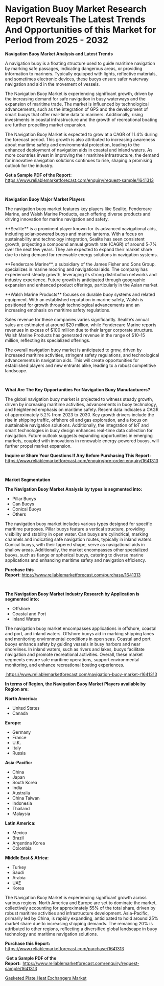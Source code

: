 <p><h1>Navigation Buoy Market Research Report Reveals The Latest Trends And Opportunities of this Market for Period from 2025 - 2032</h1></p><p><strong>Navigation Buoy Market Analysis and Latest Trends</strong></p>
<p><p>A navigation buoy is a floating structure used to guide maritime navigation by marking safe passages, indicating dangerous areas, or providing information to mariners. Typically equipped with lights, reflective materials, and sometimes electronic devices, these buoys ensure safer waterway navigation and aid in the movement of vessels.</p><p>The Navigation Buoy Market is experiencing significant growth, driven by the increasing demand for safe navigation in busy waterways and the expansion of maritime trade. The market is influenced by technological advancements, such as the integration of GPS and the development of smart buoys that offer real-time data to mariners. Additionally, rising investments in coastal infrastructure and the growth of recreational boating are further propelling market expansion.</p><p>The Navigation Buoy Market is expected to grow at a CAGR of 11.4% during the forecast period. This growth is also attributed to increasing awareness about maritime safety and environmental protection, leading to the enhanced deployment of navigation aids in coastal and inland waters. As more countries invest in improving their maritime infrastructure, the demand for innovative navigation solutions continues to rise, shaping a promising outlook for the industry.</p></p>
<p><strong>Get a Sample PDF of the Report:&nbsp;</strong> <a href="https://www.reliablemarketforecast.com/enquiry/request-sample/1641313?utm_campaign=3174&utm_medium=2&utm_source=Github&utm_content=ia&utm_term=11042025&utm_id=navigation-buoy">https://www.reliablemarketforecast.com/enquiry/request-sample/1641313</a></p>
<p>&nbsp;</p>
<p><strong>Navigation Buoy Major Market Players</strong></p>
<p><p>The navigation buoy market features key players like Sealite, Fendercare Marine, and Walsh Marine Products, each offering diverse products and driving innovation for marine navigation and safety.</p><p>**Sealite** is a prominent player known for its advanced navigational aids, including solar-powered buoys and marine lanterns. With a focus on sustainability and technology integration, Sealite has seen consistent growth, projecting a compound annual growth rate (CAGR) of around 5-7% over the next few years. They are expected to expand their market share due to rising demand for renewable energy solutions in navigation systems.</p><p>**Fendercare Marine**, a subsidiary of the James Fisher and Sons Group, specializes in marine mooring and navigational aids. The company has experienced steady growth, leveraging its strong distribution networks and industry experience. Future growth is anticipated through geographic expansion and enhanced product offerings, particularly in the Asian market.</p><p>**Walsh Marine Products** focuses on durable buoy systems and related equipment. With an established reputation in marine safety, Walsh is positioned for growth through technological advancements and an increasing emphasis on maritime safety regulations.</p><p>Sales revenue for these companies varies significantly. Sealite’s annual sales are estimated at around $20 million, while Fendercare Marine reports revenues in excess of $100 million due to their larger corporate structure. Walsh Marine Products has generated revenue in the range of $10-15 million, reflecting its specialized offerings.</p><p>The overall navigation buoy market is anticipated to grow, driven by increased maritime activities, stringent safety regulations, and technological advancements in navigation aids. This will create opportunities for established players and new entrants alike, leading to a robust competitive landscape.</p></p>
<p>&nbsp;</p>
<p><strong>What Are The Key Opportunities For Navigation Buoy Manufacturers?</strong></p>
<p><p>The global navigation buoy market is projected to witness steady growth, driven by increasing maritime activities, advancements in buoy technology, and heightened emphasis on maritime safety. Recent data indicates a CAGR of approximately 5.2% from 2023 to 2030. Key growth drivers include the rise in shipping traffic, offshore oil and gas exploration, and a focus on sustainable navigation solutions. Additionally, the integration of IoT and smart technologies in buoy design enhances real-time data collection for navigation. Future outlook suggests expanding opportunities in emerging markets, coupled with innovations in renewable energy-powered buoys, will further propel market expansion.</p></p>
<p><strong>Inquire or Share Your Questions If Any Before Purchasing This Report:</strong> <a href="https://www.reliablemarketforecast.com/enquiry/pre-order-enquiry/1641313?utm_campaign=3174&utm_medium=2&utm_source=Github&utm_content=ia&utm_term=11042025&utm_id=navigation-buoy">https://www.reliablemarketforecast.com/enquiry/pre-order-enquiry/1641313</a></p>
<p>&nbsp;</p>
<p><strong>Market Segmentation</strong></p>
<p><strong>The Navigation Buoy Market Analysis by types is segmented into:</strong></p>
<p><ul><li>Pillar Buoys</li><li>Can Buoys</li><li>Conical Buoys</li><li>Others</li></ul></p>
<p><p>The navigation buoy market includes various types designed for specific maritime purposes. Pillar buoys feature a vertical structure, providing visibility and stability in open water. Can buoys are cylindrical, marking channels and indicating safe navigation routes, typically in inland waters. Conical buoys, with their tapered shape, serve as navigational aids in shallow areas. Additionally, the market encompasses other specialized buoys, such as flange or spherical buoys, catering to diverse marine applications and enhancing maritime safety and navigation efficiency.</p></p>
<p><strong>Purchase this Report:&nbsp;</strong><a href="https://www.reliablemarketforecast.com/purchase/1641313?utm_campaign=3174&utm_medium=2&utm_source=Github&utm_content=ia&utm_term=11042025&utm_id=navigation-buoy">https://www.reliablemarketforecast.com/purchase/1641313</a></p>
<p>&nbsp;</p>
<p><strong>The Navigation Buoy Market Industry Research by Application is segmented into:</strong></p>
<p><ul><li>Offshore</li><li>Coastal and Port</li><li>Inland Waters</li></ul></p>
<p><p>The navigation buoy market encompasses applications in offshore, coastal and port, and inland waters. Offshore buoys aid in marking shipping lanes and monitoring environmental conditions in open seas. Coastal and port buoys enhance safety by guiding vessels in busy harbors and near shorelines. In inland waters, such as rivers and lakes, buoys facilitate navigation and promote recreational activities. Overall, these market segments ensure safe maritime operations, support environmental monitoring, and enhance recreational boating experiences.</p></p>
<p><a href="https://www.reliablemarketforecast.com/navigation-buoy-market-r1641313?utm_campaign=3174&utm_medium=2&utm_source=Github&utm_content=ia&utm_term=11042025&utm_id=navigation-buoy">&nbsp;https://www.reliablemarketforecast.com/navigation-buoy-market-r1641313</a></p>
<p><strong>In terms of Region, the Navigation Buoy Market Players available by Region are:</strong></p>
<p>
    <p> <strong> North America: </strong>
        <ul>
            <li>United States</li>
            <li>Canada</li>
        </ul>
        </p> 
    <p> <strong> Europe: </strong>
        <ul>
            <li>Germany</li>
            <li>France</li>
            <li>U.K.</li>
            <li>Italy</li>
            <li>Russia</li>
        </ul>
        </p> 
    <p> <strong> Asia-Pacific: </strong>
        <ul>
            <li>China</li>
            <li>Japan</li>
            <li>South Korea</li>
            <li>India</li>
            <li>Australia</li>
            <li>China Taiwan</li>
            <li>Indonesia</li>
            <li>Thailand</li>
            <li>Malaysia</li>
        </ul>
        </p> 
    <p> <strong> Latin America: </strong>
        <ul>
            <li>Mexico</li>
            <li>Brazil</li>
            <li>Argentina Korea</li>
            <li>Colombia</li>
        </ul>
        </p> 
    <p> <strong> Middle East & Africa: </strong>
        <ul>
            <li>Turkey</li>
            <li>Saudi</li>
            <li>Arabia</li>
            <li>UAE</li>
            <li>Korea</li>
        </ul>
    </p>
    </p>
<p><p>The Navigation Buoy Market is experiencing significant growth across various regions. North America and Europe are set to dominate the market, collectively accounting for approximately 55% of the total share, driven by robust maritime activities and infrastructure development. Asia-Pacific, primarily led by China, is rapidly expanding, anticipated to hold around 25% market share due to increasing shipping demands. The remaining 20% is attributed to other regions, reflecting a diversified global landscape in buoy technology and maritime navigation solutions.</p></p>
<p><strong>Purchase this Report: </strong><a href="https://www.reliablemarketforecast.com/purchase/1641313?utm_campaign=3174&utm_medium=2&utm_source=Github&utm_content=ia&utm_term=11042025&utm_id=navigation-buoy">https://www.reliablemarketforecast.com/purchase/1641313</a></p>
<p>&nbsp;<strong>Get a Sample PDF of the Report:&nbsp;&nbsp;</strong><a href="https://www.reliablemarketforecast.com/enquiry/request-sample/1641313?utm_campaign=3174&utm_medium=2&utm_source=Github&utm_content=ia&utm_term=11042025&utm_id=navigation-buoy">https://www.reliablemarketforecast.com/enquiry/request-sample/1641313</a></p>
<p><strong></strong></p>
<p><p><a href="https://github.com/asoauoldag3n/Market-Research-Report-List-1/blob/main/gasketed-plate-heat-exchangers-market.md?utm_campaign=3174&utm_medium=2&utm_source=Github&utm_content=ia&utm_term=11042025&utm_id=navigation-buoy">Gasketed Plate Heat Exchangers Market</a></p></p>